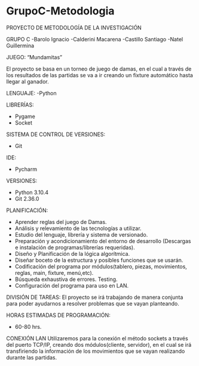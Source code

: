 # GrupoC-Metodologia
PROYECTO DE METODOLOGÍA DE LA INVESTIGACIÓN

GRUPO C
-Barolo Ignacio
-Calderini Macarena
-Castillo Santiago
-Natel Guillermina

JUEGO:
“Mundamitas”

El proyecto se basa en un torneo de juego de damas, en el cual a través de los resultados de las partidas se va a ir creando un fixture automático hasta llegar al ganador.

LENGUAJE: 
-Python

LIBRERÍAS: 
- Pygame
- Socket

SISTEMA DE CONTROL DE VERSIONES: 
- Git

IDE: 
- Pycharm

VERSIONES:
- Python 3.10.4
- Git 2.36.0

PLANIFICACIÓN:
- Aprender reglas del juego de Damas.
- Análisis y relevamiento de las tecnologías a utilizar.
- Estudio del lenguaje, librería y sistema de versionado.
- Preparación y acondicionamiento del entorno de desarrollo (Descargas e instalación de programas/librerías requeridas).
- Diseño y Planificación de la lógica algorítmica.
- Diseñar boceto de la estructura y posibles funciones que se usarán.
- Codificación del programa por módulos(tablero, piezas, movimientos, reglas, main, fixture, menú,etc).
- Búsqueda exhaustiva de errores. Testing.
- Configuración del programa para uso en LAN.

DIVISIÓN DE TAREAS: 
El proyecto se irá trabajando de manera conjunta para poder ayudarnos a resolver problemas que se vayan planteando.

HORAS ESTIMADAS DE PROGRAMACIÓN: 
- 60-80 hrs.

CONEXIÓN LAN 
Utilizaremos para la conexión el método sockets a través del puerto TCP/IP, creando dos módulos(cliente, servidor), en el cual se irá transfiriendo la información de los movimientos que se vayan realizando durante las partidas.
